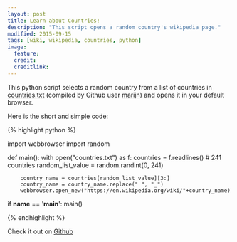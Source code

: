 ```yaml
---
layout: post
title: Learn about Countries!
description: "This script opens a random country's wikipedia page."
modified: 2015-09-15
tags: [wiki, wikipedia, countries, python]
image:
  feature:
  credit:
  creditlink: 
---
```

This python script selects a random country from a list of countries in [countries.txt](https://gist.github.com/marijn/396531#file-countries-txt) (compiled by Github user [marijn](https://github.com/marijn)) and opens it in your default browser.

Here is the short and simple code:

{% highlight python %}

import webbrowser
import random

def main():
    with open("countries.txt") as f:
        countries = f.readlines() # 241 countries
        random_list_value = random.randint(0, 241)

        country_name = countries[random_list_value][3:]
        country_name = country_name.replace(" ", "_")
        webbrowser.open_new("https://en.wikipedia.org/wiki/"+country_name)

if __name__ == '__main__':
   main()
  
{% endhighlight %}

Check it out on [Github](https://github.com/simonkiley/random-wiki-countries)


